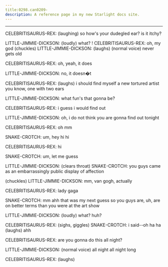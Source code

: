 ```yaml
---
title:0298.can0209-
description: A reference page in my new Starlight docs site.
---
```

----- 
CELEBRITISAURUS-REX: (laughing) so how's your dudegled ear? 
 is it itchy? 
 
LITTLE-JIMMIE-DICKSON: (loudly) what? 
! 
CELEBRITISAURUS-REX: oh, my god
 (chuckles) 
LITTLE-JIMMIE-DICKSON: (laughs) (normal voice) never gets old
 
CELEBRITISAURUS-REX: oh, yeah, it does
 
LITTLE-JIMMIE-DICKSON: no, it doesn�t
 
CELEBRITISAURUS-REX: (laughs) i should find myself a new tortured artist
 you know, one with 
two ears
 
LITTLE-JIMMIE-DICKSON: what fun's that gonna be? 
 
CELEBRITISAURUS-REX: i guess i would find out
 
LITTLE-JIMMIE-DICKSON: oh, i do not think you are gonna find out tonight
 
CELEBRITISAURUS-REX: oh
 mm
 
SNAKE-CROTCH: um, hey
 hi
 hi
 
CELEBRITISAURUS-REX: hi
 
SNAKE-CROTCH: um, let me guess


 
LITTLE-JIMMIE-DICKSON: (clears throat) 
SNAKE-CROTCH: you guys came as an embarrassingly public display of affection
 
(chuckles) 
LITTLE-JIMMIE-DICKSON: mm, van gogh, actually
 
CELEBRITISAURUS-REX: lady gaga
 
SNAKE-CROTCH: mm
 ahh
 that was my next guess
 so you guys are, uh, are on better 
terms than you were at the art show
 
LITTLE-JIMMIE-DICKSON: (loudly) what? 
 huh? 
 
CELEBRITISAURUS-REX: (sighs, giggles) 
SNAKE-CROTCH: i said--oh
 ha ha
 (laughs) ahh
 
CELEBRITISAURUS-REX: are you gonna do this all night? 
 
LITTLE-JIMMIE-DICKSON: (normal voice) all night
 all night long
 
CELEBRITISAURUS-REX: (laughs) 
